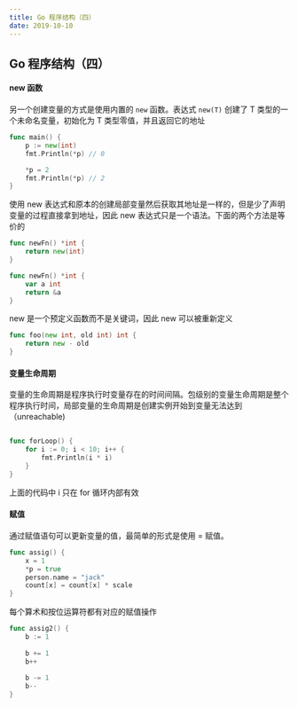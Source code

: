 ```yaml
---
title: Go 程序结构（四）
date: 2019-10-10
---
```


## Go 程序结构（四）



#### new 函数

另一个创建变量的方式是使用内置的 `new` 函数。表达式 `new(T)` 创建了 T 类型的一个未命名变量，初始化为 T 类型零值，并且返回它的地址

```go
func main() {
	p := new(int)
	fmt.Println(*p) // 0

	*p = 2
	fmt.Println(*p) // 2
}
```
使用 new 表达式和原本的创建局部变量然后获取其地址是一样的，但是少了声明变量的过程直接拿到地址，因此 new 表达式只是一个语法。下面的两个方法是等价的

```go
func newFn() *int {
	return new(int)
}
```

```go
func newFn() *int {
	var a int
	return &a
}
```

new 是一个预定义函数而不是关键词，因此 new 可以被重新定义

```go
func foo(new int, old int) int {
	return new - old
}
```



#### 变量生命周期

变量的生命周期是程序执行时变量存在的时间间隔。包级别的变量生命周期是整个程序执行时间，局部变量的生命周期是创建实例开始到变量无法达到（unreachable)

```go

func forLoop() {
	for i := 0; i < 10; i++ {
		fmt.Println(i * i)
	}
}
```
上面的代码中 i 只在 for 循环内部有效



#### 赋值

通过赋值语句可以更新变量的值，最简单的形式是使用 = 赋值。

```go
func assig() {
	x = 1
	*p = true
	person.name = "jack"
	count[x] = count[x] * scale
}
```

每个算术和按位运算符都有对应的赋值操作

```go
func assig2() {
    b := 1
    
	b += 1
    b++
    
	b -= 1
	b--
}
```